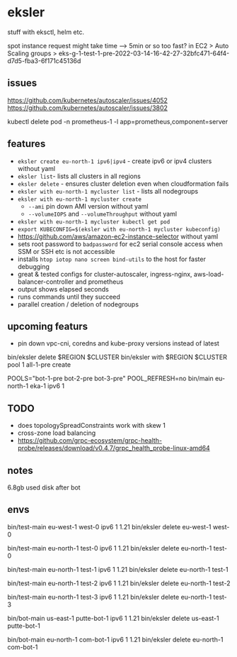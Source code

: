 # eksler

stuff with eksctl, helm etc.

spot instance request might take time --> 5min or so too fast?
in EC2 > Auto Scaling groups > eks-g-1-test-1-pre-2022-03-14-16-42-27-32bfc471-64f4-d7d5-fba3-6f171c45136d

## issues

https://github.com/kubernetes/autoscaler/issues/4052
https://github.com/kubernetes/autoscaler/issues/3802


kubectl delete pod -n prometheus-1 -l app=prometheus,component=server
## features
  - `eksler create eu-north-1 ipv6|ipv4` - create ipv6 or ipv4 clusters without yaml
  - `eksler list`- lists all clusters in all regions
  - `eksler delete` - ensures cluster deletion even when cloudformation fails
  - `eksler with eu-north-1 mycluster list` - lists all nodegroups
  - `eksler with eu-north-1 mycluster create`
    - `--ami` pin down AMI version without yaml
    - `--volumeIOPS` and `--volumeThroughput` without yaml
  - `eksler with eu-north-1 mycluster kubectl get pod`
  - `export KUBECONFIG=$(eksler with eu-north-1 mycluster kubeconfig)`
  - https://github.com/aws/amazon-ec2-instance-selector without yaml
  - sets root password to `badpassword` for ec2 serial console access when SSM or SSH etc is not accessible
  - installs `htop iotop nano screen bind-utils` to the host for faster debugging
  - great & tested configs for cluster-autoscaler, ingress-nginx, aws-load-balancer-controller and prometheus
  - output shows elapsed seconds
  - runs commands until they succeed
  - parallel creation / deletion of nodegroups

## upcoming featurs
 - pin down vpc-cni, coredns and kube-proxy versions instead of latest

bin/eksler delete $REGION $CLUSTER
bin/eksler with $REGION $CLUSTER pool 1 all-1-pre create

POOLS="bot-1-pre bot-2-pre bot-3-pre" POOL_REFRESH=no bin/main eu-north-1 eka-1 ipv6 1

## TODO
  - does topologySpreadConstraints work with skew 1
  - cross-zone load balancing
  - https://github.com/grpc-ecosystem/grpc-health-probe/releases/download/v0.4.7/grpc_health_probe-linux-amd64

## notes

6.8gb used disk after bot

## envs

bin/test-main         eu-west-1  west-0          ipv6  1 1.21
bin/eksler delete     eu-west-1  west-0

bin/test-main         eu-north-1  test-0          ipv6  1 1.21
bin/eksler delete     eu-north-1  test-0

bin/test-main         eu-north-1  test-1          ipv6  1 1.21
bin/eksler delete     eu-north-1  test-1

bin/test-main         eu-north-1  test-2          ipv6  1 1.21
bin/eksler delete     eu-north-1  test-2

bin/test-main         eu-north-1  test-3          ipv6  1 1.21
bin/eksler delete     eu-north-1  test-3

bin/bot-main          us-east-1   putte-bot-1     ipv6  1 1.21
bin/eksler delete     us-east-1   putte-bot-1

bin/bot-main          eu-north-1  com-bot-1       ipv6  1 1.21
bin/eksler delete     eu-north-1  com-bot-1

